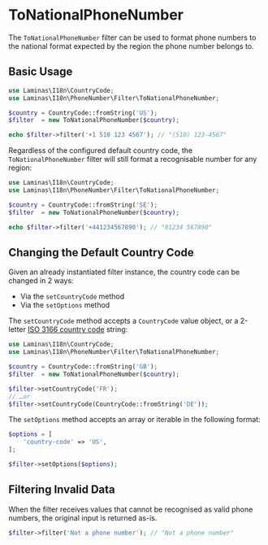 # ToNationalPhoneNumber

The `ToNationalPhoneNumber` filter can be used to format phone numbers to the national format expected by the region the phone number belongs to.  

## Basic Usage

```php
use Laminas\I18n\CountryCode;
use Laminas\I18n\PhoneNumber\Filter\ToNationalPhoneNumber;

$country = CountryCode::fromString('US');
$filter  = new ToNationalPhoneNumber($country);

echo $filter->filter('+1 510 123 4567'); // "(510) 123-4567"
```

Regardless of the configured default country code, the `ToNationalPhoneNumber` filter will still format a recognisable number for any region:

```php
use Laminas\I18n\CountryCode;
use Laminas\I18n\PhoneNumber\Filter\ToNationalPhoneNumber;

$country = CountryCode::fromString('SE');
$filter  = new ToNationalPhoneNumber($country);

echo $filter->filter('+441234567890'); // "01234 567890"
```

## Changing the Default Country Code

Given an already instantiated filter instance, the country code can be changed in 2 ways:

- Via the `setCountryCode` method
- Via the `setOptions` method

The `setCountryCode` method accepts a `CountryCode` value object, or a 2-letter [ISO 3166 country code](https://en.wikipedia.org/wiki/List_of_ISO_3166_country_codes) string:

```php
use Laminas\I18n\CountryCode;
use Laminas\I18n\PhoneNumber\Filter\ToNationalPhoneNumber;

$country = CountryCode::fromString('GB');
$filter  = new ToNationalPhoneNumber($country);

$filter->setCountryCode('FR');
// …or
$filter->setCountryCode(CountryCode::fromString('DE'));
```

The `setOptions` method accepts an array or iterable in the following format:

```php
$options = [
    'country-code' => 'US',
];

$filter->setOptions($options);
```

## Filtering Invalid Data

When the filter receives values that cannot be recognised as valid phone numbers, the original input is returned as-is.

```php
$filter->filter('Not a phone number'); // "Not a phone number"
```
